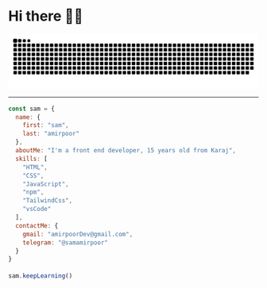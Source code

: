 # Hi there 👋🏻

<picture>
  <source
    media="(prefers-color-scheme: dark)"
    srcset="https://raw.githubusercontent.com/platane/snk/output/github-contribution-grid-snake-dark.svg"
  />
  <source
    media="(prefers-color-scheme: light)"
    srcset="https://raw.githubusercontent.com/platane/snk/output/github-contribution-grid-snake.svg"
  />
  <img
    alt="github contribution grid snake animation"
    src="https://raw.githubusercontent.com/platane/snk/output/github-contribution-grid-snake.svg"
  />
</picture>

<hr />

```javascript
const sam = {
  name: {
    first: "sam",
    last: "amirpoor"
  },
  aboutMe: "I'm a front end developer, 15 years old from Karaj",
  skills: [
    "HTML",
    "CSS",
    "JavaScript",
    "npm",
    "TailwindCss",
    "vsCode"
  ],
  contactMe: {
    gmail: "amirpoorDev@gmail.com",
    telegram: "@samamirpoor"
  }
}

sam.keepLearning()
```
